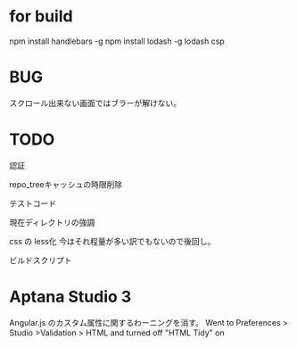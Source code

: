 
# for build
npm install handlebars -g
npm install lodash -g
lodash csp



# BUG
スクロール出来ない画面ではブラーが解けない。

# TODO

認証

repo_treeキャッシュの時限削除

テストコード

現在ディレクトリの強調

css の less化
  今はそれ程量が多い訳でもないので後回し。

ビルドスクリプト

# Aptana Studio 3
Angular.js のカスタム属性に関するわーニングを消す。
Went to Preferences > Studio >Validation > HTML and turned off "HTML Tidy" on 